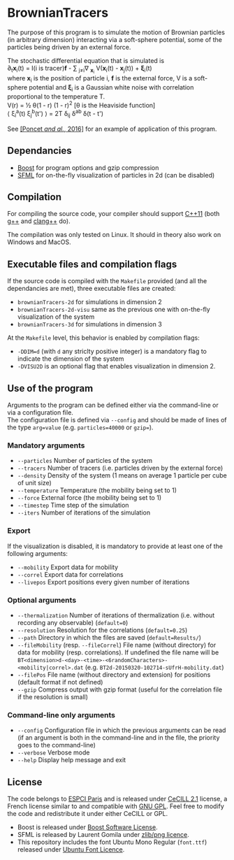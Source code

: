 # BrownianTracers

The purpose of this program is to simulate the motion of Brownian particles
(in arbitrary dimension)
interacting via a soft-sphere potential, some of the particles being driven
by an external force.

The stochastic differential equation that is simulated is  
&part;<sub>t</sub>**x**<sub>i</sub>(t) =  I(i is tracer)**f** -
&sum; <sub>j&ne;i</sub>&nabla; <sub>**x**<sub>i</sub></sub>
V(**x**<sub>i</sub>(t) - **x**<sub>j</sub>(t)) + **&xi;**<sub>i</sub>(t)  
where **x**<sub>i</sub> is the position of particle i, **f** is the external
force, V is a soft-sphere potential and **&xi;**<sub>i</sub> is a Gaussian
white noise with correlation proportional to the temperature T.  
V(r) = &frac12; &theta;(1 - r) (1 - r)<sup>2</sup>  \[&theta; is the Heaviside
function\]  
&lang; &xi;<sub>i</sub><sup>a</sup>(t) &xi;<sub>j</sub><sup>b</sup>(t')
&rang; = 2T &delta;<sub>ij</sub> &delta;<sup>ab</sup> &delta;(t - t')


See [\[Poncet *and al.*, 2016\]](http://arxiv.org/abs/1608.00094) for an
example of application of this program.

## Dependancies
* [Boost](http://www.boost.org/) for program options and gzip compression
* [SFML](http://www.sfml-dev.org/) for on-the-fly visualization of particles
in 2d (can be disabled)

## Compilation
For compiling the source code, your compiler should support
[C++11](http://en.wikipedia.org/wiki/C%2B%2B11) (both
[g++](https://gcc.gnu.org/) and [clang++](http://clang.llvm.org/) do).

The compilation was only tested on Linux. It should in theory also work
on Windows and MacOS.

## Executable files and compilation flags
If the source code is compiled with the `Makefile` provided (and all the
dependancies are met), three executable files are created:
* `brownianTracers-2d` for simulations in dimension 2
* `brownianTracers-2d-visu` same as the previous one with on-the-fly
visualization of the system
* `brownianTracers-3d` for simulations in dimension 3

At the `Makefile` level, this behavior is enabled by compilation flags:
* `-DDIM=d` (with `d` any striclty positive integer) is a mandatory flag
to indicate the dimension of the system
* `-DVISU2D` is an optional flag that enables visualization in dimension 2.

## Use of the program
Arguments to the program can be defined either via the command-line or
via a configuration file.  
The configuration file is defined via `--config`
and should be made of lines of the type `arg=value` (e.g. `particles=40000` or
`gzip=`).

### Mandatory arguments
* `--particles` Number of particles of the system
* `--tracers` Number of tracers (i.e. particles driven by the external force)
* `--density` Density of the system (1 means on average 1 particle per cube of
unit size)
* `--temperature` Temperature (the mobility being set to 1)
* `--force` External force (the mobility being set to 1)
* `--timestep` Time step of the simulation
* `--iters` Number of iterations of the simulation

### Export
If the visualization is disabled, it is mandatory to provide at least one of
the following arguments:
* `--mobility` Export data for mobility
* `--correl` Export data for correlations
* `--livepos` Export positions every given number of iterations 

### Optional arguments
* `--thermalization` Number of iterations of thermalization (i.e. without
recording any observable) (`default=0`)
* `--resolution` Resolution for the correlations (`default=0.25`)
* `--path` Directory in which the files are saved (`default=Results/`)
* `--fileMobility` (resp. `--fileCorrel`) File name (without directory)
for data for mobility (resp. correlations).
If undefined the file name will be
`BT<dimension>d-<day>-<time>-<6randomCharacters>-<mobility|correl>.dat`
(e.g. `BT2d-20150320-102714-sUfrH-mobility.dat`)
* `--filePos` File name (without directory and extension) for positions
(default format if not defined)
* `--gzip` Compress output with gzip format (useful for the
correlation file if the resolution is small)

### Command-line only arguments
* `--config` Configuration file in which the previous arguments can be read
(if an argument is both in the command-line and in the file, the priority goes
to the command-line)
* `--verbose` Verbose mode
* `--help` Display help message and exit

## License
The code belongs to [ESPCI Paris](http://www.espci.fr/) and is released under
[CeCILL 2.1](http://www.cecill.info/) license, a
French license similar to and compatible with
[GNU GPL](https://www.gnu.org/licenses/gpl.html). Feel free to modify the
code and redistribute it under either CeCILL or GPL.

* Boost is released under
[Boost Software License](http://www.boost.org/users/license.html).
* SFML is released by Laurent Gomila under
[zlib/png licence](http://www.sfml-dev.org/license.php).
* This repository includes the font Ubuntu Mono Regular (`font.ttf`) released
under [Ubuntu Font Licence](http://font.ubuntu.com/licence/).
